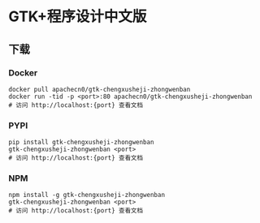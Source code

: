 # GTK+程序设计中文版

## 下载

### Docker

```
docker pull apachecn0/gtk-chengxusheji-zhongwenban
docker run -tid -p <port>:80 apachecn0/gtk-chengxusheji-zhongwenban
# 访问 http://localhost:{port} 查看文档
```

### PYPI

```
pip install gtk-chengxusheji-zhongwenban
gtk-chengxusheji-zhongwenban <port>
# 访问 http://localhost:{port} 查看文档
```

### NPM

```
npm install -g gtk-chengxusheji-zhongwenban
gtk-chengxusheji-zhongwenban <port>
# 访问 http://localhost:{port} 查看文档
```